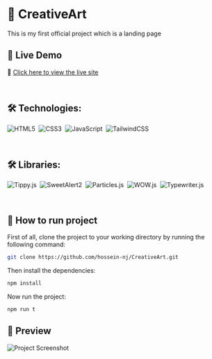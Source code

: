 <h1>🌟 CreativeArt</h1>
<p>This is my first official project which is a landing page</p>

<h2>🚀 Live Demo</h2>

🔗 [Click here to view the live site](https://creative-cv8rolbf1-hossein-njs-projects.vercel.app)

&nbsp;
<h2>🛠️ Technologies:</h2>

![HTML5](https://img.shields.io/badge/HTML5-E34F26?style=for-the-badge&logo=html5&logoColor=white)&nbsp;
![CSS3](https://img.shields.io/badge/CSS3-1572B6?style=for-the-badge&logo=css3&logoColor=white)&nbsp;
![JavaScript](https://img.shields.io/badge/JavaScript-F7DF1E?style=for-the-badge&logo=javascript&logoColor=black)&nbsp;
![TailwindCSS](https://img.shields.io/badge/TailwindCSS-06B6D4?style=for-the-badge&logo=tailwindcss&logoColor=white)&nbsp;

&nbsp;
<h2>🛠️ Libraries:</h2>

![Tippy.js](https://img.shields.io/badge/Tippy.js-3E8ED0?style=for-the-badge)&nbsp;
![SweetAlert2](https://img.shields.io/badge/SweetAlert2-FF5A5F?style=for-the-badge)&nbsp;
![Particles.js](https://img.shields.io/badge/Particles.js-8C52FF?style=for-the-badge)&nbsp;
![WOW.js](https://img.shields.io/badge/WOW.js-FF9F1C?style=for-the-badge)&nbsp;
![Typewriter.js](https://img.shields.io/badge/Typewriter.js-00C49A?style=for-the-badge)&nbsp;

&nbsp;
<h2>🔧 How to run project</h2>

First of all, clone the project to your working directory by running the following command:

```bash
git clone https://github.com/hossein-nj/CreativeArt.git
```

Then install the dependencies:

```bash
npm install
```

Now run the project: 

```bash
npm run t
```

## 📸 Preview

![Project Screenshot](./screenshot.png)
